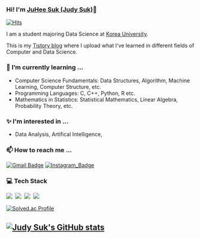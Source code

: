 
<!---
sjh-judeee3/sjh-judeee3 is a ✨ special ✨ repository because its `README.md` (this file) appears on your GitHub profile.
You can click the Preview link to take a look at your changes.
--->




### Hi! I'm [JuHee Suk (Judy Suk)]([https://sjh-judeee3.github.io/about](https://github.com/sjh-judeee3))👋

[![Hits](https://hits.seeyoufarm.com/api/count/incr/badge.svg?url=https%3A%2F%2Fgithub.com%2Fsjh-judeee3)](https://github.com/sjh-judeee3)

I am a student majoring Data Science at [Korea University](https://www.korea.ac.kr/mbshome/mbs/university/index.do).

This is my [Tistory blog](https://sjh-judeee3.tistory.com/) where I upload what I've learned in different fields of Computer and Data Science.

### 🌱 I’m currently learning ...
- Computer Science Fundamentals: Data Structures, Algorithm, Machine Learning, Computer Structure, etc.
- Programming Languages: C, C++, Python, R etc.
- Mathematics in Statistics: Statistical Mathematics, Linear Algebra, Probability Theory, etc.

### ✨ I'm interested in ...
- Data Analysis, Artifical Intelligence,

### 📫 How to reach me ...
[![Gmail Badge](https://img.shields.io/badge/Gmail-D14836?style=for-the-badge&logo=gmail&logoColor=white)](mailto:judys0303@gmail.com)  [![Instagram_Badge](https://img.shields.io/badge/Instagram-E4405F?style=for-the-badge&logo=instagram&logoColor=white)](https://www.instagram.com/sjh_judeee3/) 

### 💻 Tech Stack
<p>
  <img src="https://img.shields.io/badge/C-A8B9CC?style=flat-square&logo=c&logoColor=white"/></a>&nbsp
  <img src="https://img.shields.io/badge/C++-00599C?style=flat-square&logo=c%2B%2B&logoColor=white"/></a>&nbsp
  <img src="https://img.shields.io/badge/Python-3776AB?style=flat-square&logo=Python&logoColor=white"/></a>&nbsp
  <img src="https://img.shields.io/badge/R-F7DF1E?style=flat-square&logo=R&logoColor=white"/></a>&nbsp

</p>


[![Solved.ac
Profile](http://mazassumnida.wtf/api/v2/generate_badge?boj=judys0303)](https://solved.ac/judys0303)

## [![Judy Suk's GitHub stats](https://github-readme-stats.vercel.app/api?username=sjh-judeee3)](https://github.com/anuraghazra/github-readme-stats)
